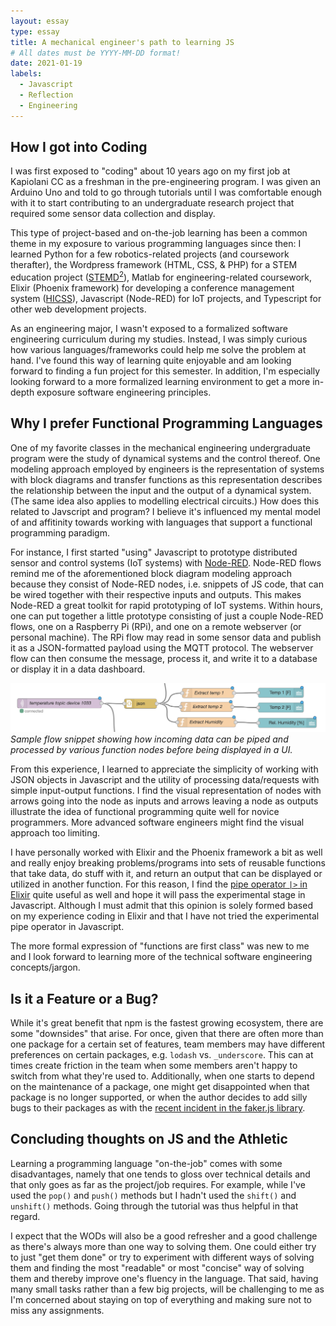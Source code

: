 ```yaml
---
layout: essay
type: essay
title: A mechanical engineer's path to learning JS
# All dates must be YYYY-MM-DD format!
date: 2021-01-19
labels:
  - Javascript
  - Reflection
  - Engineering
---
```


## How I got into Coding
I was first exposed to "coding" about 10 years ago on my first job at Kapiolani CC as a freshman in the pre-engineering program. I was given an Arduino Uno and told to go through tutorials until I was comfortable enough with it to start contributing to an undergraduate research project that required some sensor data collection and display.

This type of project-based and on-the-job learning has been a common theme in my exposure to various programming languages since then: I learned Python for a few robotics-related projects (and coursework therafter), the Wordpress framework (HTML, CSS, \& PHP) for a STEM education project ([STEMD<sup>2</sup>](https://stemd2.org)), Matlab for engineering-related coursework, Elixir (Phoenix framework) for developing a conference management system ([HICSS](https://hicss.hawaii.edu)), Javascript (Node-RED) for IoT projects, and Typescript for other web development projects.

As an engineering major, I wasn't exposed to a formalized software engineering curriculum during my studies. Instead, I was simply curious how various languages/frameworks could help me solve the problem at hand. I've found this way of learning quite enjoyable and am looking forward to finding a fun project for this semester. In addition, I'm especially looking forward to a more formalized learning environment to get a more in-depth exposure software engineering principles.

## Why I prefer Functional Programming Languages

One of my favorite classes in the mechanical engineering undergraduate program were the study of dynamical systems and the control thereof. One modeling approach employed by engineers is the representation of systems with block diagrams and transfer functions as this representation describes the relationship between the input and the output of a dynamical system. (The same idea also applies to modelling electrical circuits.) How does this related to Javscript and program? I believe it's influenced my mental model of and affitinity towards working with languages that support a functional programming paradigm. 

For instance, I first started "using" Javascript to prototype distributed sensor and control systems (IoT systems) with [Node-RED](https://nodered.org). Node-RED flows remind me of the aforementioned block diagram modeling approach because they consist of Node-RED nodes, i.e. snippets of JS code, that can be wired together with their respective inputs and outputs. This makes Node-RED a great toolkit for rapid prototyping of IoT systems. Within hours, one can put together a little prototype consisting of just a couple Node-RED flows, one on a Raspberry Pi (RPi), and one on a remote webserver (or personal machine). The RPi flow may read in some sensor data and publish it as a JSON-formatted payload using the MQTT protocol. The webserver flow can then consume the message, process it, and write it to a database or display it in a data dashboard. 

<img class="ui small center floated image" src="../images/node-red-flow.png"><br>*Sample flow snippet showing how incoming data can be piped and processed by various function nodes before being displayed in a UI.*

From this experience, I learned to appreciate the simplicity of working with JSON objects in Javascript and the utility of processing data/requests with simple input-output functions. I find the visual representation of nodes with arrows going into the node as inputs and arrows leaving a node as outputs illustrate the idea of functional programming quite well for novice programmers. More advanced software engineers might find the visual approach too limiting. 

I have personally worked with Elixir and the Phoenix framework a bit as well and really enjoy breaking problems/programs into sets of reusable functions that take data, do stuff with it, and return an output that can be displayed or utilized in another function. For this reason, I find the [pipe operator `|>` in Elixir]() quite useful as well and hope it will pass the experimental stage in Javascript. Although I must admit that this opinion is solely formed based on my experience coding in Elixir and that I have not tried the experimental pipe operator in Javascript.

The more formal expression of "functions are first class" was new to me and I look forward to learning more of the technical software engineering concepts/jargon.

## Is it a Feature or a Bug?

While it's great benefit that npm is the fastest growing ecosystem, there are some "downsides" that arise. For once, given that there are often more than one package for a certain set of features, team members may have different preferences on certain packages, e.g. `lodash` vs. `_underscore`. This can at times create friction in the team when some members aren't happy to switch from what they're used to. Additionally, when one starts to depend on the maintenance of a package, one might get disappointed when that package is no longer supported, or when the author decides to add silly bugs to their packages as with the [recent incident in the faker.js library](https://www.theverge.com/2022/1/9/22874949/developer-corrupts-open-source-libraries-projects-affected). 


## Concluding thoughts on JS and the Athletic

Learning a programming language "on-the-job" comes with some disadvantages, namely that one tends to gloss over technical details and that only goes as far as the project/job requires. For example, while I've used the `pop()` and `push()` methods but I hadn't used the `shift()` and `unshift()` methods. Going through the tutorial was thus helpful in that regard.

I expect that the WODs will also be a good refresher and a good challenge as there's always more than one way to solving them. One could either try to just "get them done" or try to experiment with different ways of solving them and finding the most "readable" or most "concise" way of solving them and thereby improve one's fluency in the language. That said, having many small tasks rather than a few big projects, will be challenging to me as I'm concerned about staying on top of everything and making sure not to miss any assignments. 
